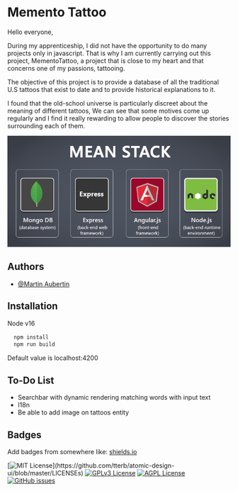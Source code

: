 
# Memento Tattoo

Hello everyone,

During my apprenticeship, I did not have the opportunity to do many projects only in javascript. That is why I am currently carrying out this project, MementoTattoo, a project that is close to my heart and that concerns one of my passions, tattooing.

The objective of this project is to provide a database of all the traditional U.S tattoos that exist to date and to provide historical explanations to it.

I found that the old-school universe is particularly discreet about the meaning of different tattoos, We can see that some motives come up regularly and I find it really rewarding to allow people to discover the stories surrounding each of them.

<p align="center">
  <img src="stackpng.png">
</p>

## Authors

- [@Martin Aubertin](https://github.com/MarthL)

## Installation

Node v16

```bash
  npm install
  npm run build
```

Default value is localhost:4200

## To-Do List

- Searchbar with dynamic rendering matching words with input text
- I18n
- Be able to add image on tattoos entity

## Badges

Add badges from somewhere like: [shields.io](https://shields.io/)

[![MIT License](https://img.shields.io/apm/l/atomic-design-ui.svg?)](https://github.com/tterb/atomic-design-ui/blob/master/LICENSEs)
[![GPLv3 License](https://img.shields.io/badge/License-GPL%20v3-yellow.svg)](https://opensource.org/licenses/)
[![AGPL License](https://img.shields.io/badge/license-AGPL-blue.svg)](http://www.gnu.org/licenses/agpl-3.0)
[![GitHub issues](https://img.shields.io/github/issues/MarthL/mementoTattoo)](https://github.com/MarthL/mementoTattoo/issues)
